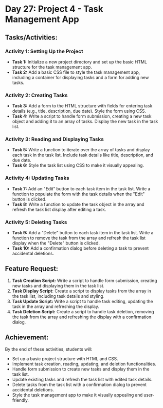 # Day 27: Project 4 - Task Management App

## Tasks/Activities:

### Activity 1: Setting Up the Project

- **Task 1:** Initialize a new project directory and set up the basic HTML structure for the task management app.
- **Task 2:** Add a basic CSS file to style the task management app, including a container for displaying tasks and a form for adding new tasks.

### Activity 2: Creating Tasks

- **Task 3:** Add a form to the HTML structure with fields for entering task details (e.g., title, description, due date). Style the form using CSS.
- **Task 4:** Write a script to handle form submission, creating a new task object and adding it to an array of tasks. Display the new task in the task list.

### Activity 3: Reading and Displaying Tasks

- **Task 5:** Write a function to iterate over the array of tasks and display each task in the task list. Include task details like title, description, and due date.
- **Task 6:** Style the task list using CSS to make it visually appealing.

### Activity 4: Updating Tasks

- **Task 7:** Add an "Edit" button to each task item in the task list. Write a function to populate the form with the task details when the "Edit" button is clicked.
- **Task 8:** Write a function to update the task object in the array and refresh the task list display after editing a task.

### Activity 5: Deleting Tasks

- **Task 9:** Add a "Delete" button to each task item in the task list. Write a function to remove the task from the array and refresh the task list display when the "Delete" button is clicked.
- **Task 10:** Add a confirmation dialog before deleting a task to prevent accidental deletions.

## Feature Request:

1. **Task Creation Script:** Write a script to handle form submission, creating new tasks and displaying them in the task list.
2. **Task Display Script:** Create a script to display tasks from the array in the task list, including task details and styling.
3. **Task Update Script:** Write a script to handle task editing, updating the task in the array and refreshing the display.
4. **Task Deletion Script:** Create a script to handle task deletion, removing the task from the array and refreshing the display with a confirmation dialog.

## Achievement:

By the end of these activities, students will:

- Set up a basic project structure with HTML and CSS.
- Implement task creation, reading, updating, and deletion functionalities.
- Handle form submission to create new tasks and display them in the task list.
- Update existing tasks and refresh the task list with edited task details.
- Delete tasks from the task list with a confirmation dialog to prevent accidental deletions.
- Style the task management app to make it visually appealing and user-friendly.
